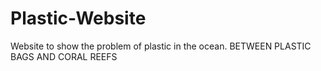 # Plastic-Website
Website to show the problem of plastic in the ocean. BETWEEN PLASTIC BAGS AND CORAL REEFS
